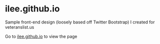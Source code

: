 # ilee.github.io

Sample front-end design (loosely based off Twitter Bootstrap) I created for veteranslist.us

Go to [ilee.github.io](https://ilee.github.io) to view the page
